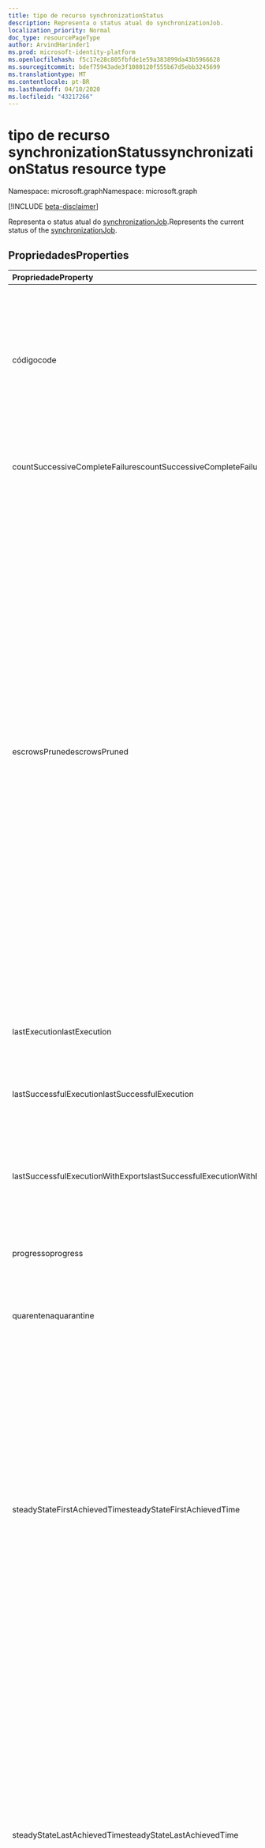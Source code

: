 ```yaml
---
title: tipo de recurso synchronizationStatus
description: Representa o status atual do synchronizationJob.
localization_priority: Normal
doc_type: resourcePageType
author: ArvindHarinder1
ms.prod: microsoft-identity-platform
ms.openlocfilehash: f5c17e28c805fbfde1e59a383899da43b5966628
ms.sourcegitcommit: bdef75943ade3f1080120f555b67d5ebb3245699
ms.translationtype: MT
ms.contentlocale: pt-BR
ms.lasthandoff: 04/10/2020
ms.locfileid: "43217266"
---
```

# <a name="synchronizationstatus-resource-type"></a><span data-ttu-id="6a568-103">tipo de recurso synchronizationStatus</span><span class="sxs-lookup"><span data-stu-id="6a568-103">synchronizationStatus resource type</span></span>

<span data-ttu-id="6a568-104">Namespace: microsoft.graph</span><span class="sxs-lookup"><span data-stu-id="6a568-104">Namespace: microsoft.graph</span></span>

[!INCLUDE [beta-disclaimer](../../includes/beta-disclaimer.md)]

<span data-ttu-id="6a568-105">Representa o status atual do [synchronizationJob](synchronization-synchronizationjob.md).</span><span class="sxs-lookup"><span data-stu-id="6a568-105">Represents the current status of the [synchronizationJob](synchronization-synchronizationjob.md).</span></span>

## <a name="properties"></a><span data-ttu-id="6a568-106">Propriedades</span><span class="sxs-lookup"><span data-stu-id="6a568-106">Properties</span></span>

| <span data-ttu-id="6a568-107">Propriedade</span><span class="sxs-lookup"><span data-stu-id="6a568-107">Property</span></span>                              | <span data-ttu-id="6a568-108">Tipo</span><span class="sxs-lookup"><span data-stu-id="6a568-108">Type</span></span>      | <span data-ttu-id="6a568-109">Descrição</span><span class="sxs-lookup"><span data-stu-id="6a568-109">Description</span></span>    |
|:--------------------------------------|:----------|:---------------|
|<span data-ttu-id="6a568-110">código</span><span class="sxs-lookup"><span data-stu-id="6a568-110">code</span></span>|<span data-ttu-id="6a568-111">Cadeia de Caracteres</span><span class="sxs-lookup"><span data-stu-id="6a568-111">String</span></span>|<span data-ttu-id="6a568-112">Código de status de alto nível do trabalho de sincronização.</span><span class="sxs-lookup"><span data-stu-id="6a568-112">High-level status code of the synchronization job.</span></span> <span data-ttu-id="6a568-113">Os valores possíveis são: `NotConfigured`, `NotRun`, `Active`, `Paused`, `Quarantine`.</span><span class="sxs-lookup"><span data-stu-id="6a568-113">Possible values are: `NotConfigured`, `NotRun`, `Active`, `Paused`, `Quarantine`.</span></span>|
|<span data-ttu-id="6a568-114">countSuccessiveCompleteFailures</span><span class="sxs-lookup"><span data-stu-id="6a568-114">countSuccessiveCompleteFailures</span></span>|<span data-ttu-id="6a568-115">Int64</span><span class="sxs-lookup"><span data-stu-id="6a568-115">Int64</span></span>|<span data-ttu-id="6a568-116">Número de vezes consecutivas que esse trabalho falhou.</span><span class="sxs-lookup"><span data-stu-id="6a568-116">Number of consecutive times this job failed.</span></span>|
|<span data-ttu-id="6a568-117">escrowsPruned</span><span class="sxs-lookup"><span data-stu-id="6a568-117">escrowsPruned</span></span>|<span data-ttu-id="6a568-118">Boolean</span><span class="sxs-lookup"><span data-stu-id="6a568-118">Boolean</span></span>|<span data-ttu-id="6a568-119">`true`Se as caução do trabalho (erros no nível do objeto) foram removidas durante a sincronização inicial.</span><span class="sxs-lookup"><span data-stu-id="6a568-119">`true` if the job's escrows (object-level errors) were pruned during initial synchronization.</span></span> <span data-ttu-id="6a568-120">As caução podem ser removidas se durante a sincronização inicial, você atinge o limite de erros que normalmente colocam o trabalho em quarentena.</span><span class="sxs-lookup"><span data-stu-id="6a568-120">Escrows can be pruned if during the initial synchronization, you reach the threshold of errors that would normally put the job in quarantine.</span></span> <span data-ttu-id="6a568-121">Em vez de entrar em quarentena, o processo de sincronização limpa os erros do trabalho e continua até que a sincronização inicial seja concluída.</span><span class="sxs-lookup"><span data-stu-id="6a568-121">Instead of going into quarantine, the synchronization process clears the job's errors and continues until the initial synchronization is completed.</span></span> <span data-ttu-id="6a568-122">Quando a sincronização inicial for concluída, o trabalho será pausado e aguardará que o cliente Limpe os erros.</span><span class="sxs-lookup"><span data-stu-id="6a568-122">When the initial synchronization is completed, the job will pause and wait for the customer to clean up the errors.</span></span>|
|<span data-ttu-id="6a568-123">lastExecution</span><span class="sxs-lookup"><span data-stu-id="6a568-123">lastExecution</span></span>|[<span data-ttu-id="6a568-124">synchronizationTaskExecution</span><span class="sxs-lookup"><span data-stu-id="6a568-124">synchronizationTaskExecution</span></span>](synchronization-synchronizationtaskexecution.md)|<span data-ttu-id="6a568-125">Detalhes da última execução do trabalho.</span><span class="sxs-lookup"><span data-stu-id="6a568-125">Details of the last execution of the job.</span></span>|
|<span data-ttu-id="6a568-126">lastSuccessfulExecution</span><span class="sxs-lookup"><span data-stu-id="6a568-126">lastSuccessfulExecution</span></span>|[<span data-ttu-id="6a568-127">synchronizationTaskExecution</span><span class="sxs-lookup"><span data-stu-id="6a568-127">synchronizationTaskExecution</span></span>](synchronization-synchronizationtaskexecution.md)|<span data-ttu-id="6a568-128">Detalhes da última execução deste trabalho, que não tinham erros.</span><span class="sxs-lookup"><span data-stu-id="6a568-128">Details of the last execution of this job, which didn't have any errors.</span></span>|
|<span data-ttu-id="6a568-129">lastSuccessfulExecutionWithExports</span><span class="sxs-lookup"><span data-stu-id="6a568-129">lastSuccessfulExecutionWithExports</span></span>|[<span data-ttu-id="6a568-130">synchronizationTaskExecution</span><span class="sxs-lookup"><span data-stu-id="6a568-130">synchronizationTaskExecution</span></span>](synchronization-synchronizationtaskexecution.md)|<span data-ttu-id="6a568-131">Detalhes da última execução do trabalho, que exportou objetos para o diretório de destino.</span><span class="sxs-lookup"><span data-stu-id="6a568-131">Details of the last execution of the job, which exported objects into the target directory.</span></span>|
|<span data-ttu-id="6a568-132">progresso</span><span class="sxs-lookup"><span data-stu-id="6a568-132">progress</span></span>|<span data-ttu-id="6a568-133">coleção [synchronizationProgress](synchronization-synchronizationprogress.md)</span><span class="sxs-lookup"><span data-stu-id="6a568-133">[synchronizationProgress](synchronization-synchronizationprogress.md) collection</span></span>|<span data-ttu-id="6a568-134">Detalhes do progresso de um trabalho para a conclusão.</span><span class="sxs-lookup"><span data-stu-id="6a568-134">Details of the progress of a job toward completion.</span></span>|
|<span data-ttu-id="6a568-135">quarentena</span><span class="sxs-lookup"><span data-stu-id="6a568-135">quarantine</span></span>|[<span data-ttu-id="6a568-136">synchronizationQuarantine</span><span class="sxs-lookup"><span data-stu-id="6a568-136">synchronizationQuarantine</span></span>](synchronization-quarantine.md)|<span data-ttu-id="6a568-137">Se o trabalho estiver em quarentena, detalhes da quarentena.</span><span class="sxs-lookup"><span data-stu-id="6a568-137">If job is in quarantine, quarantine details.</span></span>|
|<span data-ttu-id="6a568-138">steadyStateFirstAchievedTime</span><span class="sxs-lookup"><span data-stu-id="6a568-138">steadyStateFirstAchievedTime</span></span>|<span data-ttu-id="6a568-139">DateTimeOffset</span><span class="sxs-lookup"><span data-stu-id="6a568-139">DateTimeOffset</span></span>|<span data-ttu-id="6a568-140">O horário em que o estado Steady (não há mais alterações no processo) foi obtido pela primeira vez.</span><span class="sxs-lookup"><span data-stu-id="6a568-140">The time when steady state (no more changes to the process) was first achieved.</span></span> <span data-ttu-id="6a568-141">O tipo Timestamp representa informações de data e hora usando o formato ISO 8601 e está sempre no horário UTC.</span><span class="sxs-lookup"><span data-stu-id="6a568-141">The Timestamp type represents date and time information using ISO 8601 format and is always in UTC time.</span></span> <span data-ttu-id="6a568-142">Por exemplo, meia-noite em UTC no dia 1º de janeiro de 2014 teria esta aparência: `'2014-01-01T00:00:00Z'`.</span><span class="sxs-lookup"><span data-stu-id="6a568-142">For example, midnight UTC on Jan 1, 2014 would look like this: `'2014-01-01T00:00:00Z'`.</span></span>|
|<span data-ttu-id="6a568-143">steadyStateLastAchievedTime</span><span class="sxs-lookup"><span data-stu-id="6a568-143">steadyStateLastAchievedTime</span></span>|<span data-ttu-id="6a568-144">DateTimeOffset</span><span class="sxs-lookup"><span data-stu-id="6a568-144">DateTimeOffset</span></span>|<span data-ttu-id="6a568-145">O horário em que o estado Steady (não mais alterações no processo) foi atingido pela última vez.</span><span class="sxs-lookup"><span data-stu-id="6a568-145">The time when steady state (no more changes to the process) was last achieved.</span></span> <span data-ttu-id="6a568-146">O tipo Timestamp representa informações de data e hora usando o formato ISO 8601 e está sempre no horário UTC.</span><span class="sxs-lookup"><span data-stu-id="6a568-146">The Timestamp type represents date and time information using ISO 8601 format and is always in UTC time.</span></span> <span data-ttu-id="6a568-147">Por exemplo, meia-noite em UTC no dia 1º de janeiro de 2014 teria esta aparência: `'2014-01-01T00:00:00Z'`.</span><span class="sxs-lookup"><span data-stu-id="6a568-147">For example, midnight UTC on Jan 1, 2014 would look like this: `'2014-01-01T00:00:00Z'`.</span></span>|
|<span data-ttu-id="6a568-148">synchronizedEntryCountByType</span><span class="sxs-lookup"><span data-stu-id="6a568-148">synchronizedEntryCountByType</span></span>|<span data-ttu-id="6a568-149">coleção [stringKeyLongValuePair](synchronization-stringkeylongvaluepair.md)</span><span class="sxs-lookup"><span data-stu-id="6a568-149">[stringKeyLongValuePair](synchronization-stringkeylongvaluepair.md) collection</span></span>|<span data-ttu-id="6a568-150">Contagem de objetos sincronizados, listados por tipo de objeto.</span><span class="sxs-lookup"><span data-stu-id="6a568-150">Count of synchronized objects, listed by object type.</span></span>|
|<span data-ttu-id="6a568-151">troubleshootingUrl</span><span class="sxs-lookup"><span data-stu-id="6a568-151">troubleshootingUrl</span></span>|<span data-ttu-id="6a568-152">Cadeia de Caracteres</span><span class="sxs-lookup"><span data-stu-id="6a568-152">String</span></span>|<span data-ttu-id="6a568-153">No caso de um erro, a URL com as etapas de solução de problemas para o problema.</span><span class="sxs-lookup"><span data-stu-id="6a568-153">In the event of an error, the URL with the troubleshooting steps for the issue.</span></span>|

### <a name="synchronization-status-code-details"></a><span data-ttu-id="6a568-154">Detalhes do código de status de sincronização</span><span class="sxs-lookup"><span data-stu-id="6a568-154">Synchronization status code details</span></span>

| <span data-ttu-id="6a568-155">Valor</span><span class="sxs-lookup"><span data-stu-id="6a568-155">Value</span></span>                              | <span data-ttu-id="6a568-156">Descrição</span><span class="sxs-lookup"><span data-stu-id="6a568-156">Description</span></span>    |
|:-----------------------------------|:---------------|
|<span data-ttu-id="6a568-157">NotConfigured</span><span class="sxs-lookup"><span data-stu-id="6a568-157">NotConfigured</span></span>                       |<span data-ttu-id="6a568-158">O trabalho não foi configurado e nunca foi executado.</span><span class="sxs-lookup"><span data-stu-id="6a568-158">Job was not configured and never run.</span></span> <span data-ttu-id="6a568-159">Nenhuma autorização foi fornecida.</span><span class="sxs-lookup"><span data-stu-id="6a568-159">No authorization was provided.</span></span> |
|<span data-ttu-id="6a568-160">NotRun</span><span class="sxs-lookup"><span data-stu-id="6a568-160">NotRun</span></span>                              |<span data-ttu-id="6a568-161">O trabalho foi configurado e possivelmente foi iniciado, mas não concluiu sua primeira execução.</span><span class="sxs-lookup"><span data-stu-id="6a568-161">Job was configured, and possibly started, but hasn't completed its first run.</span></span>|
|<span data-ttu-id="6a568-162">Ativo</span><span class="sxs-lookup"><span data-stu-id="6a568-162">Active</span></span>                              |<span data-ttu-id="6a568-163">O trabalho está sendo executado periodicamente.</span><span class="sxs-lookup"><span data-stu-id="6a568-163">Job is running periodically.</span></span>|
|<span data-ttu-id="6a568-164">Em pausa</span><span class="sxs-lookup"><span data-stu-id="6a568-164">Paused</span></span>                              |<span data-ttu-id="6a568-165">O trabalho foi pausado (geralmente por um administrador) e não está em execução no momento, mas o estado do trabalho é preservado.</span><span class="sxs-lookup"><span data-stu-id="6a568-165">Job was paused (usually by an administrator) and currently is not running, but the state of the job is preserved.</span></span>|
|<span data-ttu-id="6a568-166">Quarentena</span><span class="sxs-lookup"><span data-stu-id="6a568-166">Quarantine</span></span>                          |<span data-ttu-id="6a568-167">O trabalho está em quarentena.</span><span class="sxs-lookup"><span data-stu-id="6a568-167">Job is in quarantine.</span></span> <span data-ttu-id="6a568-168">Isso pode acontecer quando há um alto volume de erros ou erros críticos, como credenciais revogadas/expiradas.</span><span class="sxs-lookup"><span data-stu-id="6a568-168">This might happen when there is a high volume of errors, or critical errors such as revoked/expired credentials.</span></span> <span data-ttu-id="6a568-169">Enquanto estiver em quarentena, o processo de sincronização tentará executar o trabalho com uma frequência reduzida.</span><span class="sxs-lookup"><span data-stu-id="6a568-169">While in quarantine, the synchronization process will attempt to run the job with reduced frequency.</span></span>|

## <a name="json-representation"></a><span data-ttu-id="6a568-170">Representação JSON</span><span class="sxs-lookup"><span data-stu-id="6a568-170">JSON representation</span></span>

<span data-ttu-id="6a568-171">Veja a seguir uma representação JSON do recurso.</span><span class="sxs-lookup"><span data-stu-id="6a568-171">The following is a JSON representation of the resource.</span></span>

<!-- {
  "blockType": "resource",
  "optionalProperties": [

  ],
  "@odata.type": "microsoft.graph.synchronizationStatus"
}-->

```json
{
  "code": "String",
  "countSuccessiveCompleteFailures": 1024,
  "escrowsPruned": true,
  "lastExecution": {"@odata.type": "microsoft.graph.synchronizationTaskExecution"},
  "lastSuccessfulExecution": {"@odata.type": "microsoft.graph.synchronizationTaskExecution"},
  "lastSuccessfulExecutionWithExports": {"@odata.type": "microsoft.graph.synchronizationTaskExecution"},
  "progress": [{"@odata.type": "microsoft.graph.synchronizationProgress"}],
  "quarantine": {"@odata.type": "microsoft.graph.synchronizationQuarantine"},
  "steadyStateFirstAchievedTime": "String (timestamp)",
  "steadyStateLastAchievedTime": "String (timestamp)",
  "synchronizedEntryCountByType": [{"@odata.type": "microsoft.graph.stringKeyLongValuePair"}],
  "troubleshootingUrl": "String"
}

```

<!-- uuid: 8fcb5dbc-d5aa-4681-8e31-b001d5168d79
2015-10-25 14:57:30 UTC -->
<!--
{
  "type": "#page.annotation",
  "description": "synchronizationStatus resource",
  "keywords": "",
  "section": "documentation",
  "tocPath": "",
  "suppressions": []
}
-->
